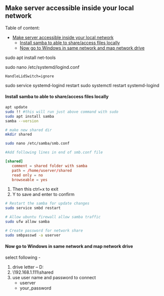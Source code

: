 ## Make server accessible inside your local network    

Table of content:
- [Make server accessible inside your local network](#make-server-accessible-inside-your-local-network)
    - [Install samba to able to share/access files locally](#install-samba-to-able-to-shareaccess-files-locally)
    - [Now go to Windows in same network and map network drive](#now-go-to-windows-in-same-network-and-map-network-drive)


sudo apt install net-tools


sudo nano /etc/systemd/logind.conf
```
HandleLidSwitch=ignore
```
sudo service systemd-logind restart
sudo systemctl restart systemd-logind

#### Install samba to able to share/access files locally  

```bash
apt update 
sudo !! #this will run just above command with sudo
sudo apt install samba
samba --version

# make new shared dir
mkdir shared

sudo nano /etc/samba/smb.conf

```

``` conf
#Add following lines in end of smb.conf file 

[shared]
   comment = shared folder with samba
   path = /home/userver/shared
   read only = no
   browseable = yes
```

1. Then this ctrl+x to exit   
2. Y to save and enter to confirm 


```bash
# Restart the samba for update changes 
sudo service smbd restart

# Allow ubuntu firewall allow samba traffic 
sudo ufw allow samba

# Create password for network share 
sudo smbpasswd -a userver

```

#### Now go to Windows in same network and map network drive 
select following - <br>
1. drive letter – D:
2. \\192.168.1.111\shared
3. use user name and password to connect
	- userver
	- your_password


